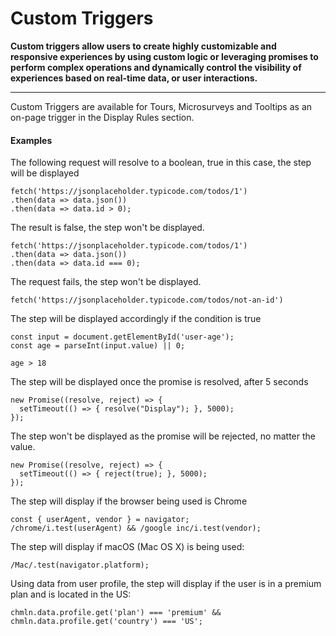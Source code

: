 # Custom Triggers

**Custom triggers allow users to create highly customizable and responsive experiences by using custom logic or leveraging promises to perform complex operations and dynamically control the visibility of experiences based on real-time data, or user interactions.**

---

Custom Triggers are available for Tours, Microsurveys and Tooltips as an on-page trigger in the Display Rules section.

#### Examples

The following request will resolve to a boolean, true in this case, the step will be displayed

```
fetch('https://jsonplaceholder.typicode.com/todos/1')
.then(data => data.json())
.then(data => data.id > 0);
```

The result is false, the step won't be displayed.

```
fetch('https://jsonplaceholder.typicode.com/todos/1')
.then(data => data.json())
.then(data => data.id === 0);
```

The request fails, the step won't be displayed.

```
fetch('https://jsonplaceholder.typicode.com/todos/not-an-id')
```

The step will be displayed accordingly if the condition is true

```
const input = document.getElementById('user-age');
const age = parseInt(input.value) || 0;

age > 18
```

The step will be displayed once the promise is resolved, after 5 seconds

```
new Promise((resolve, reject) => {
  setTimeout(() => { resolve("Display"); }, 5000);
});
```

The step won't be displayed as the promise will be rejected, no matter the value.

```
new Promise((resolve, reject) => {
  setTimeout(() => { reject(true); }, 5000);
});
```

The step will display if the browser being used is Chrome

```
const { userAgent, vendor } = navigator;
/chrome/i.test(userAgent) && /google inc/i.test(vendor);
```

The step will display if macOS (Mac OS X) is being used:

```
/Mac/.test(navigator.platform);
```

Using data from user profile, the step will display if the user is in a premium plan and is located in the US:

```
chmln.data.profile.get('plan') === 'premium' && chmln.data.profile.get('country') === 'US';
```
